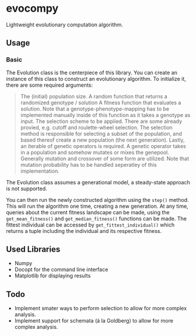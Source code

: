# evocompy
Lightweight evolutionary computation algorithm.

## Usage

### Basic

The Evolution class is the centerpiece of this library. You can create an instance of this class to construct an evolutionary algorithm. To initialize it, there are some required arguments:
> The (initial) population size.
> A random function that returns a randomized genotype / solution
> A fitness function that evaluates a solution. Note that a genotype-phenotype-mapping has to be implemented manually inside of this function as it takes a genotype as input.
> The selection scheme to be applied. There are some already provied, e.g. cutoff and roulette-wheel selection. The selection method is responsible for selecting a subset of the population, and based thereof create a new population (the next generation).
> Lastly, an iterable of genetic operators is required. A genetic operator takes in a population and somehow mutates or mixes the genepool. Generally mutation and crossover of some form are utilized. Note that mutation probability has to be handled seperatley of this implementation.

The Evolution class assumes a generational model, a steady-state approach is not supported.

You can then run the newly constructed algorithm using the `step()` method. This will run the algorithm one time, creating a new generation. 
  At any time, queries about the current fitness landscape can be made, using the `get_mean_fitness()` and `get_median_fitness()` functions can be made. The fittest individual can be accessed by `get_fittest_individual()` which returns a tuple including the individual and its respective fitness. 

## Used Libraries
* Numpy
* Docopt for the command line interface
* Matplotlib for displaying results

## Todo

* Implement smater ways to perform selection to allow for more complex analysis.
* Implement support for schemata (á la Goldberg) to allow for more complex analysis.

